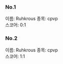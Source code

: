 ### No.1<br>
이름: Ruhkrous
종목: cpvp <br>
스코어: 0:1 <br>

### No.2<br>
이름: Ruhkrous
종목: cpvp <br>
스코어: 1:1 <br>